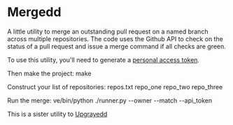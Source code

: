 # Mergedd

A little utility to merge an outstanding pull request on a named branch across multiple repositories. The code uses the Github API to check on the status of a pull request and issue a merge command if all checks are green.

To use this utility, you'll need to generate a [personal access token](https://github.com/settings/tokens).

Then make the project:
   make

Construct your list of repositories:
   repos.txt
       repo_one
       repo_two
       repo_three

Run the merge:
    ve/bin/python ./runner.py --owner <repo owner> --match <pr branch> --api_token <github oauth token>

This is a sister utility to [Upgrayedd](https://github.com/ccnmtl/upgrayedd)
